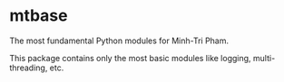 # mtbase
The most fundamental Python modules for Minh-Tri Pham.

This package contains only the most basic modules like logging, multi-threading, etc.

